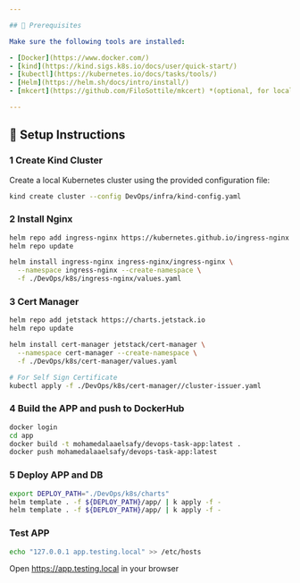 ```yaml
---

## 🧰 Prerequisites

Make sure the following tools are installed:

- [Docker](https://www.docker.com/)
- [kind](https://kind.sigs.k8s.io/docs/user/quick-start/)
- [kubectl](https://kubernetes.io/docs/tasks/tools/)
- [Helm](https://helm.sh/docs/intro/install/)
- [mkcert](https://github.com/FiloSottile/mkcert) *(optional, for local TLS certificates)*

---
```


## 🚀 Setup Instructions

### 1 Create Kind Cluster

Create a local Kubernetes cluster using the provided configuration file:

```bash
kind create cluster --config DevOps/infra/kind-config.yaml
```

### 2 Install Nginx

```bash
helm repo add ingress-nginx https://kubernetes.github.io/ingress-nginx
helm repo update

helm install ingress-nginx ingress-nginx/ingress-nginx \
  --namespace ingress-nginx --create-namespace \
  -f ./DevOps/k8s/ingress-nginx/values.yaml
```

### 3 Cert Manager

```bash
helm repo add jetstack https://charts.jetstack.io
helm repo update

helm install cert-manager jetstack/cert-manager \
  --namespace cert-manager --create-namespace \
  -f ./DevOps/k8s/cert-manager/values.yaml

# For Self Sign Certificate
kubectl apply -f ./DevOps/k8s/cert-manager//cluster-issuer.yaml
```

### 4 Build the APP  and push to DockerHub
```bash
docker login
cd app
docker build -t mohamedalaaelsafy/devops-task-app:latest . 
docker push mohamedalaaelsafy/devops-task-app:latest
```


### 5 Deploy APP and DB

```bash
export DEPLOY_PATH="./DevOps/k8s/charts"
helm template . -f ${DEPLOY_PATH}/app/ | k apply -f - 
helm template . -f ${DEPLOY_PATH}/app/ | k apply -f - 
```

### Test APP 

```bash
echo "127.0.0.1 app.testing.local" >> /etc/hosts
```
Open https://app.testing.local in your browser

